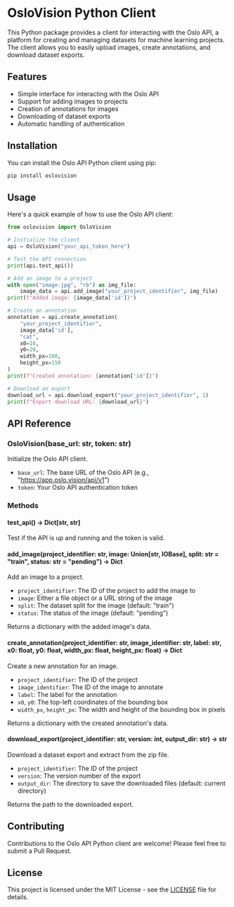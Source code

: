 # OsloVision Python Client

This Python package provides a client for interacting with the Oslo API, a platform for creating and managing datasets for machine learning projects. The client allows you to easily upload images, create annotations, and download dataset exports.

## Features

- Simple interface for interacting with the Oslo API
- Support for adding images to projects
- Creation of annotations for images
- Downloading of dataset exports
- Automatic handling of authentication

## Installation

You can install the Oslo API Python client using pip:

```bash
pip install oslovision
```

## Usage

Here's a quick example of how to use the Oslo API client:

```python
from oslovision import OsloVision

# Initialize the client
api = OsloVision("your_api_token_here")

# Test the API connection
print(api.test_api())

# Add an image to a project
with open("image.jpg", "rb") as img_file:
    image_data = api.add_image("your_project_identifier", img_file)
print(f"Added image: {image_data['id']}")

# Create an annotation
annotation = api.create_annotation(
    "your_project_identifier",
    image_data['id'],
    "cat",
    x0=10,
    y0=20,
    width_px=100,
    height_px=150
)
print(f"Created annotation: {annotation['id']}")

# Download an export
download_url = api.download_export("your_project_identifier", 1)
print(f"Export download URL: {download_url}")
```

## API Reference

### OsloVision(base_url: str, token: str)

Initialize the Oslo API client.

- `base_url`: The base URL of the Oslo API (e.g., "https://app.oslo.vision/api/v1")
- `token`: Your Oslo API authentication token

### Methods

#### test_api() -> Dict[str, str]

Test if the API is up and running and the token is valid.

#### add_image(project_identifier: str, image: Union[str, IOBase], split: str = "train", status: str = "pending") -> Dict

Add an image to a project.

- `project_identifier`: The ID of the project to add the image to
- `image`: Either a file object or a URL string of the image
- `split`: The dataset split for the image (default: "train")
- `status`: The status of the image (default: "pending")

Returns a dictionary with the added image's data.

#### create_annotation(project_identifier: str, image_identifier: str, label: str, x0: float, y0: float, width_px: float, height_px: float) -> Dict

Create a new annotation for an image.

- `project_identifier`: The ID of the project
- `image_identifier`: The ID of the image to annotate
- `label`: The label for the annotation
- `x0`, `y0`: The top-left coordinates of the bounding box
- `width_px`, `height_px`: The width and height of the bounding box in pixels

Returns a dictionary with the created annotation's data.

#### download_export(project_identifier: str, version: int, output_dir: str) -> str

Download a dataset export and extract from the zip file.

- `project_identifier`: The ID of the project
- `version`: The version number of the export
- `output_dir`: The directory to save the downloaded files (default: current directory)

Returns the path to the downloaded export.

## Contributing

Contributions to the Oslo API Python client are welcome! Please feel free to submit a Pull Request.

## License

This project is licensed under the MIT License - see the [LICENSE](LICENSE) file for details.